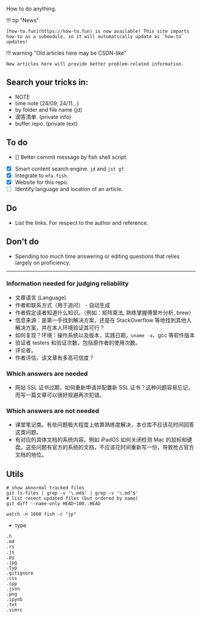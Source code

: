 How to do anything.

!!! tip "News"

    [how-to.fun](https://how-to.fun) is now available! This site imports how-to as a submodule, so it will automatically update as `how-to` updates!

!!! warning "Old articles here may be CSDN-like"

    New articles here will provide better problem-related information.

## Search your tricks in:

- NOTE
- time note (24/09, 24/11...)
- by folder and file name (jd)
- 滴答清单. (private info)
- buffer repo. (private text)

## To do

- [] Better commit message by fish shell script.
- [x] Smart content search engine. `jd` and `jst gf`.
- [x] Integrate to `mfa.fish`.
- [x] Website for this repo.
- [ ] Identify language and location of an article.

## Do

- List the links. For respect to the author and reference.

## Don't do

- Spending too much time answering or editing questions that relies largely on proficiency.

---

### Information needed for judging reliability

- 文章语言 (Language)
- 作者和联系方式（用于追问） - 自动生成
- 作者假定读者知道什么知识。（例如：矩阵乘法, 熟练掌握傅里叶分析, brew）
- 信息来源：是第一手找到解决方案，还是在 StackOverflow 等地找到其他人解决方案，并在本人环境验证其可行？
- 如何复现？环境：操作系统以及版本，实践日期，`uname -a`，gcc 等软件版本
- 验证者 testers 和验证次数，包括原作者的使用次数。
- 评论者。
- 作者评估，该文章有多高可信度？

### Which answers are needed

- 网站 SSL 证书过期，如何重新申请并配置新 SSL 证书？这种问题容易忘记，而写一篇文章可以很好规避再次犯错。

### Which answers are not needed

- 课堂笔记类。有些问题极大程度上依靠熟练度解决，本仓库不应该花时间回答这类问题。
- 有对应的具体文档的系统内容。例如 iPadOS 如何关闭检测 Mac 的鼠标和键盘。这些问题有官方的系统的文档，不应该花时间重新写一份，导致抢占官方文档的地位。

## Utils

```
# show abnormal tracked files
git ls-files | grep -v '\.md$' | grep -v '\.md"$'
# list recent updated files (but ordered by name)
git diff --name-only HEAD~100..HEAD
```

```
watch -n 1800 fish -c "jp"
```

- type

```console
.h
.md
.rs
.js
.py
.jpg
.typ
.gitignore
.css
.cpp
.json
.png
.ipynb
.txt
.vimrc
```

